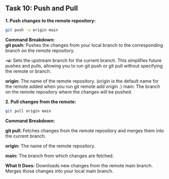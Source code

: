 ## **Task 10: Push and Pull**

**1. Push changes to the remote repository:**  
   ```bash
   git push -u origin main
   ```
**Command Breakdown:**  
**git push:** Pushes the changes from your local branch to the corresponding branch on the remote repository.  

**-u:** Sets the upstream branch for the current branch. This simplifies future pushes and pulls, allowing you to run git push or git pull without specifying the remote or branch.  

**origin:** The name of the remote repository. (origin is the default name for the remote added when you run git remote add origin <url>.)
main: The branch on the remote repository where the changes will be pushed.  

**2. Pull changes from the remote:**  
   ```bash
   git pull origin main
   ```
**Command Breakdown:**

**git pull:** Fetches changes from the remote repository and merges them into the current branch.  

**origin:** The name of the remote repository.  

**main:** The branch from which changes are fetched. 

**What It Does:**
Downloads new changes from the remote main branch.
Merges those changes into your local main branch.